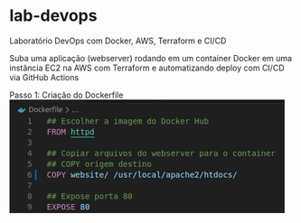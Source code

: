 # lab-devops
Laboratório DevOps com Docker, AWS, Terraform e CI/CD

Suba uma aplicação (webserver) rodando em um container Docker em uma instância EC2 na AWS com Terraform e automatizando deploy com CI/CD via GitHub Actions

Passo 1: Criação do Dockerfile
![alt text](image.png)

